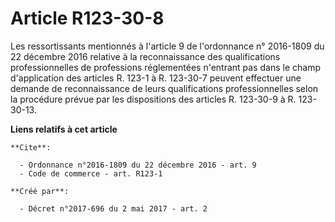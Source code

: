 # Article R123-30-8

Les ressortissants mentionnés à l'article 9 de l'ordonnance n° 2016-1809 du 22 décembre 2016 relative à la reconnaissance des
qualifications professionnelles de professions réglementées n'entrant pas dans le champ d'application des articles R. 123-1 à
R. 123-30-7 peuvent effectuer une demande de reconnaissance de leurs qualifications professionnelles selon la procédure
prévue par les dispositions des articles R. 123-30-9 à R. 123-30-13.

**Liens relatifs à cet article**

	**Cite**:

	  - Ordonnance n°2016-1809 du 22 décembre 2016 - art. 9
	  - Code de commerce - art. R123-1

	**Créé par**:

	  - Décret n°2017-696 du 2 mai 2017 - art. 2

